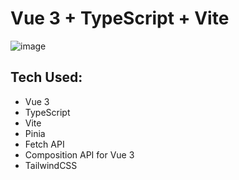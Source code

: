 # Vue 3 + TypeScript + Vite

![image](https://user-images.githubusercontent.com/77818407/184758502-9ed2e0e7-5580-492d-8dcb-7c250c73d522.png)

## Tech Used:

- Vue 3
- TypeScript
- Vite
- Pinia
- Fetch API
- Composition API for Vue 3
- TailwindCSS
